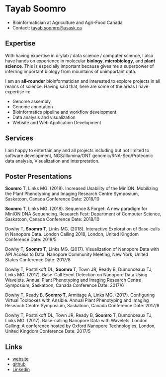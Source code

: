 # Tayab Soomro

- Bioinformatician at Agriculture and Agri-Food Canada
- Contact: tayab.soomro@usask.ca

## Expertise

With having expertise in drylab / data science / computer science, I also have
hands on experience in molecular __biology__, __microbiology__, and __plant science__.
This is especially important because gives me a superpower of inferring important
biology from mountains of unimportant data.

I am an __all-rounder__ bioinformatician and interested to explore projects in
all realms of science. Having said that, here are some of the areas I have
expertise in:

- Genome assembly
- Genome annotation
- Bioinformatics pipeline and workflow development
- Data analysis and visualization
- Website and Web Application Development


## Services

I am happy to entertain any and all projects including but not limited to software
development, NGS/Illumina/ONT genomic/RNA-Seq/Proteomic data analysis, Visualization
and interpretation.


## Poster Presentations

**Soomro T**, Links MG. (2018). Increased Usability of the MinION. Mobilizing the Plant Phenotyping and Imaging Research Centre Symposium, Saskatoon, Canada
Conference Date: 2018/10

**Soomro T**, Links MG. (2018). Sequence & Forget: A new paradigm for MinION DNA Sequencing. Research Fest: Department of Computer Science, Saskatoon, Canada
Conference Date: 2018/10

Dowhy T, **Soomro T**, Links MG. (2018). Interactive Exploration of Base-calls in Nanopore Data. London Calling 2018, London, United Kingdom
Conference Date: 2018/5

Dowhy T, **Soomro T**, Links MG. (2017). Visualization of Nanopore Data with API Access to Data. Nanopore Community Meeting, New York, United States
Conference Date: 2017/8

Dowhy T, Postnikoff DL, **Soomro T**, Town JR, Ready B, Dumonceaux TJ, Links MG. (2017). Base-Call Event Detection on Nanopore Data Using Wavelets. Annual Plant Phenotyping and Imaging Research Centre Symposium, Saskatoon, Canada
Conference Date: 2017/6

Dowhy T, Ready B, **Soomro T**, Armitage A, Links MG. (2017). Configuring Virtual Toolboxes with Ansible. Annual Plant Phenotyping and Imaging Research Centre Symposium, Saskatoon, Canada
Conference Date: 2017/6

Dowhy T, Postnikoff DL, Town JR, Ready B, **Soomro T**, Dumonceaux TJ, Links MG. (2017). Base-calling Nanopore Data with Wavelets. London Calling: A conference hosted by Oxford Nanopore Technologies, London, United Kingdom
Conference Date: 2017/5

## Links
- [website](https://tayabsoomro.github.io)
- [github](https://github.com/tayabsoomro)
- [Linkedin](https://www.linkedin.com/in/tayabsoomro/)
